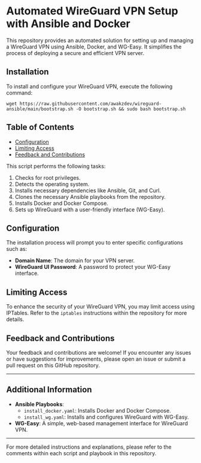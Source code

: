 # Automated WireGuard VPN Setup with Ansible and Docker

This repository provides an automated solution for setting up and managing a WireGuard VPN using Ansible, Docker, and WG-Easy. It simplifies the process of deploying a secure and efficient VPN server.

## Installation
To install and configure your WireGuard VPN, execute the following command:
```
wget https://raw.githubusercontent.com/awakzdev/wireguard-ansible/main/bootstrap.sh -O bootstrap.sh && sudo bash bootstrap.sh
```

## Table of Contents
- [Configuration](#configuration)
- [Limiting Access](#limiting-access)
- [Feedback and Contributions](#feedback-and-contributions)

This script performs the following tasks:
1. Checks for root privileges.
2. Detects the operating system.
3. Installs necessary dependencies like Ansible, Git, and Curl.
4. Clones the necessary Ansible playbooks from the repository.
5. Installs Docker and Docker Compose.
6. Sets up WireGuard with a user-friendly interface (WG-Easy).

## Configuration
The installation process will prompt you to enter specific configurations such as:
- **Domain Name**: The domain for your VPN server.
- **WireGuard UI Password**: A password to protect your WG-Easy interface.

## Limiting Access
To enhance the security of your WireGuard VPN, you may limit access using IPTables. Refer to the `iptables` instructions within the repository for more details.

## Feedback and Contributions
Your feedback and contributions are welcome! If you encounter any issues or have suggestions for improvements, please open an issue or submit a pull request on this GitHub repository.

---

## Additional Information
- **Ansible Playbooks**: 
  - `install_docker.yaml`: Installs Docker and Docker Compose.
  - `install_wg.yaml`: Installs and configures WireGuard with WG-Easy.
- **WG-Easy**: A simple, web-based management interface for WireGuard VPN.

---

For more detailed instructions and explanations, please refer to the comments within each script and playbook in this repository.
